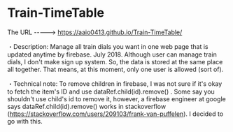 # Train-TimeTable


The URL -----> https://aaio0413.github.io/Train-TimeTable/



・Description: 
Manage all train dials you want in one web page that is updated anytime by firebase. July 2018.
Although user can manage train dials, I don't make sign up system. So, the data is stored at the same place all together. That means, at this moment, only one user is allowed (sort of).

・Technical note: 
To remove children in firebase, I was not sure if it's okay to fetch the item's ID and use dataRef.child(id).remove() .
Some say you shouldn't use child's id to remove it, however, a firebase engineer at google says dataRef.child(id).remove() works in stackoverflow (https://stackoverflow.com/users/209103/frank-van-puffelen). I decided to go with this.

